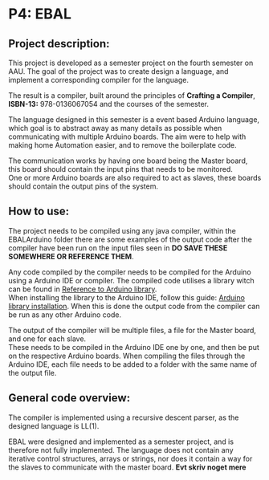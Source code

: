 # P4: EBAL

## Project description:

This project is developed as a semester project on the fourth semester on AAU. The goal of the project was to create design a language, and implement a corresponding compiler for the language.

The result is a compiler, built around the principles of **Crafting a Compiler**, **ISBN-13:** 978-0136067054 and the courses of the semester.

The language designed in this semester is a event based Arduino language, which goal is to abstract away as many details as possible when communicating with multiple Arduino boards. The aim were to help with making home Automation easier, and to remove the boilerplate code.

The communication works by having one board being the Master board, this board should contain the input pins that needs to be monitored.<br>
One or more Arduino boards are also required to act as slaves, these boards should contain the output pins of the system.

## How to use:
The project needs to be compiled using any java compiler, within the EBALArduino folder there are some examples of the output code after the compiler have been run on the input files seen in **DO SAVE THESE SOMEWHERE OR REFERENCE THEM**.


Any code compiled by the compiler needs to be compiled for the Arduino using a Arduino IDE or compiler. The compiled code utilises a library witch can be found in [Reference to Arduino library](https://www.youtube.com/watch?v=dQw4w9WgXcQ). <br>
When installing the library to the Arduino IDE, follow this guide: [Arduino library installation](https://www.arduino.cc/en/guide/libraries).
When this is done the output code from the compiler can be run as any other Arduino code.

The output of the compiler will be multiple files, a file for the Master board, and one for each slave. <br>
These needs to be compiled in the Arduino IDE one by one, and then be put on the respective Arduino boards. When compiling the files through the Arduino IDE, each file needs to be added to a folder with the same name of the output file.

## General code overview:
The compiler is implemented using a recursive descent parser, as the designed language is LL(1).

EBAL were designed and implemented as a semester project, and is therefore not fully implemented. The language does not contain any iterative control structures, arrays or strings, nor does it contain a way for the slaves to communicate with the master board.
**Evt skriv noget mere** 
